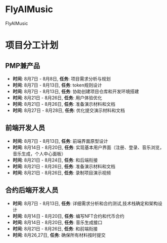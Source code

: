 # FlyAIMusic
FlyAIMusic
# 项目分工计划

## PMP兼产品
- **时间**: 8月7日 - 8月8日, **任务**: 项目需求分析与规划
- **时间**: 8月7日 - 8月13日, **任务**: token规则设计
- **时间**: 8月7日 - 8月13日, **任务**: 协助创建项目仓库和开发环境搭建
- **时间**: 8月21日 - 8月26日, **任务**: 用户体验优化
- **时间**: 8月21日 - 8月26日, **任务**: 准备演示材料和文档
- **时间**: 8月27日 - 8月28日, **任务**: 优化提交演示材料和文档

## 前端开发人员
- **时间**: 8月7日 - 8月13日, **任务**: 前端界面原型设计
- **时间**: 8月14日 - 8月20日, **任务**: 实现基本用户界面（注册、登录、音乐浏览，音乐生成，个人中心面板）
- **时间**: 8月21日 - 8月24日, **任务**: 和后端衔接
- **时间**: 8月21日 - 8月26日, **任务**: 准备演示材料和文档
- **时间**: 8月21日 - 8月26日, **任务**: 录制项目演示视频

## 合约后端开发人员
- **时间**: 8月7日 - 8月13日, **任务**: 详细需求分析和合约测试,技术栈确定和架构设计
- **时间**: 8月14日 - 8月20日, **任务**: 编写NFT合约和代币合约
- **时间**: 8月14日 - 8月20日, **任务**: 音乐生成接口
- **时间**: 8月21日 - 8月26日, **任务**: 和前端衔接
- **时间**: 8月26,27日, **任务**: 确保所有材料按时提交
